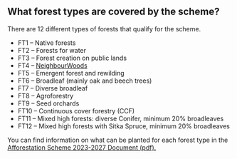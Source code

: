 ##  What forest types are covered by the scheme?

There are 12 different types of forests that qualify for the scheme.

  * FT1 – Native forests 
  * FT2 – Forests for water 
  * FT3 – Forest creation on public lands 
  * FT4 – [ NeighbourWoods ](https://www.gov.ie/en/service/2c9879-neighbourwood-scheme/)
  * FT5 – Emergent forest and rewilding 
  * FT6 – Broadleaf (mainly oak and beech trees) 
  * FT7 – Diverse broadleaf 
  * FT8 – Agroforestry 
  * FT9 – Seed orchards 
  * FT10 – Continuous cover forestry (CCF) 
  * FT11 – Mixed high forests: diverse Conifer, minimum 20% broadleaves 
  * FT12 – Mixed high forests with Sitka Spruce, minimum 20% broadleaves 

You can find information on what can be planted for each forest type in the [
Afforestation Scheme 2023-2027 Document (pdf).
](https://www.gov.ie/pdf/?file=https://assets.gov.ie/268169/c042cc66-08de-4818-b27a-409ce8c527f8.pdf%22%20\\l%20%22page=null)
